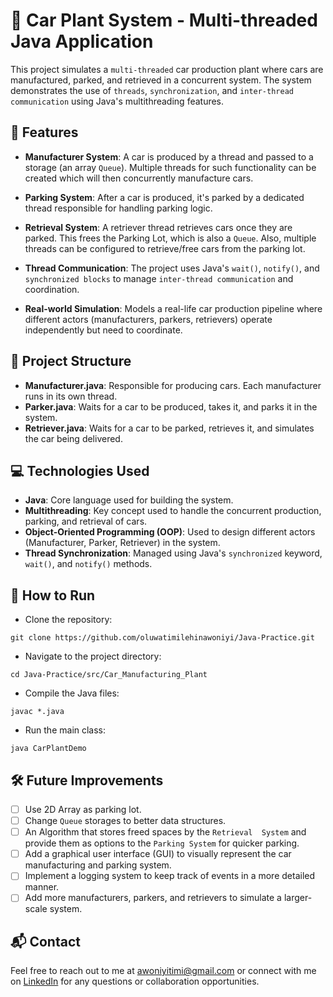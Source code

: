 # 🚗 Car Plant System - Multi-threaded Java Application

This project simulates a `multi-threaded` car production plant where
cars are manufactured, parked, and retrieved in a concurrent system.
The system demonstrates the use of `threads`, `synchronization`, and
`inter-thread communication` using Java's multithreading features.

## 🌟 Features

- **Manufacturer System**: A car is produced by a
  thread and passed to a storage (an array `Queue`). Multiple
  threads for such functionality can be created which will then
  concurrently manufacture cars.

- **Parking System**: After a car is produced, it's parked by a
  dedicated thread responsible for handling parking logic.

- **Retrieval System**: A retriever thread retrieves cars once
  they are parked. This frees the Parking Lot, which is also a
  `Queue`. Also, multiple threads can be configured to retrieve/free
  cars from the parking lot.
- **Thread Communication**: The project uses Java's `wait()`,
  `notify()`,
  and `synchronized blocks` to manage `inter-thread communication` and
  coordination.
- **Real-world Simulation**: Models a real-life car production
  pipeline where different actors (manufacturers, parkers, retrievers)
  operate
  independently but need to coordinate.

## 📖 Project Structure

- **Manufacturer.java**: Responsible for producing cars. Each
  manufacturer runs in its own thread.
- **Parker.java**: Waits for a car to be produced, takes it, and
  parks it in the system.
- **Retriever.java**: Waits for a car to be parked, retrieves it, and
  simulates the car being delivered.

## 💻 Technologies Used

- **Java**: Core language used for building the system.
- **Multithreading**: Key concept used to handle the concurrent
  production, parking, and retrieval of cars.
- **Object-Oriented Programming (OOP)**: Used to design different
  actors (Manufacturer, Parker, Retriever) in the system.
- **Thread Synchronization**: Managed using Java's `synchronized`
  keyword, `wait()`, and `notify()` methods.

## 🚀 How to Run

- Clone the repository:

```shell
git clone https://github.com/oluwatimilehinawoniyi/Java-Practice.git
```

- Navigate to the project directory:

```shell
cd Java-Practice/src/Car_Manufacturing_Plant
```

- Compile the Java files:

```shell
javac *.java
```

- Run the main class:

```shell
java CarPlantDemo
```

## 🛠️ Future Improvements

-[ ] Use 2D Array as parking lot.
- [ ] Change `Queue` storages to better data structures.
- [ ] An Algorithm that stores freed spaces by the `Retrieval 
System` and provide them as options to the `Parking System` for
  quicker parking.
-[ ] Add a graphical user interface (GUI) to visually represent the
 car manufacturing and parking system.
-[ ] Implement a logging system to keep track of events in a more
 detailed manner.
-[ ] Add more manufacturers, parkers, and retrievers to simulate a
 larger-scale system.

## 📬 Contact

Feel free to reach out to me at awoniyitimi@gmail.com or connect with
me on [LinkedIn](https://www.linkedin.com/in/oluwatimilehin-awoniyi/)
for any questions or collaboration opportunities.

